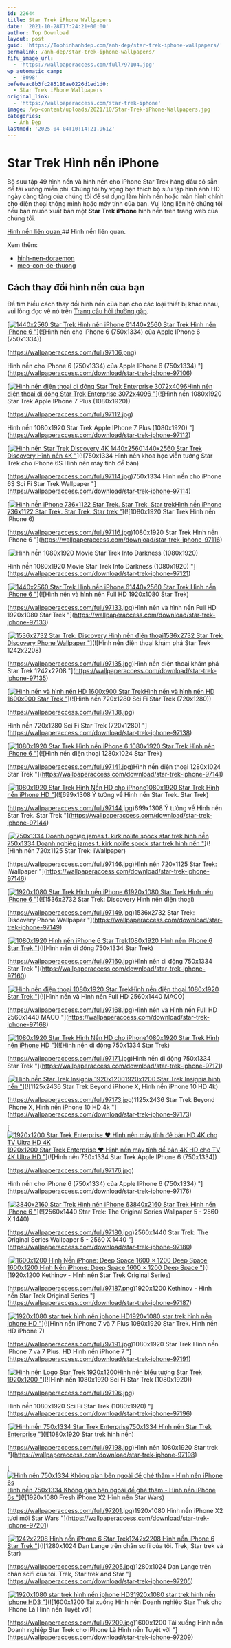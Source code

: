 ```yaml
---
id: 22644
title: Star Trek iPhone Wallpapers
date: '2021-10-28T17:24:21+00:00'
author: Top Download
layout: post
guid: 'https://Tophinhanhdep.com/anh-dep/star-trek-iphone-wallpapers/'
permalink: /anh-dep/star-trek-iphone-wallpapers/
fifu_image_url:
  - 'https://wallpaperaccess.com/full/97104.jpg'
wp_automatic_camp:
  - '8098'
befe0aac8b3fc285186ae0226d1ed1d0:
  - Star Trek iPhone Wallpapers
original_link:
  - 'https://wallpaperaccess.com/star-trek-iphone'
image: /wp-content/uploads/2021/10/Star-Trek-iPhone-Wallpapers.jpg
categories:
  - Ảnh Đẹp
lastmod: '2025-04-04T10:14:21.961Z'
---
```

# Star Trek Hình nền iPhone

Bộ sưu tập 49 hình nền và hình nền cho iPhone Star Trek hàng đầu có sẵn để tải xuống miễn phí. Chúng tôi hy vọng bạn thích bộ sưu tập hình ảnh HD ngày càng tăng của chúng tôi để sử dụng làm hình nền hoặc màn hình chính cho điện thoại thông minh hoặc máy tính của bạn. Vui lòng liên hệ chúng tôi nếu bạn muốn xuất bản một **Star Trek iPhone** hình nền trên trang web của chúng tôi.

[Hình nền liên quan ](#related) ## Hình nền liên quan.

   
 Xem thêm:

   
- [hinh-nen-doraemon](https://tophinhanhdep.com/hinh-nen-dep/hinh-nen-doraemon/)
- [meo-con-de-thuong](https://tophinhanhdep.com/hinh-anh-de-thuong/meo-con-de-thuong/)

## Cách thay đổi hình nền của bạn

Để tìm hiểu cách thay đổi hình nền của bạn cho các loại thiết bị khác nhau, vui lòng đọc về nó trên [Trang câu hỏi thường gặp](https://tophinhanhdep.com/faq/).

  
[[![1440x2560 Star Trek Hình nền iPhone 6](https://wallpaperaccess.com/full/97104.jpg)1440x2560 Star Trek Hình nền iPhone 6 "](https://wallpaperaccess.com/download/star-trek-iphone-97104)](![Hình nền cho iPhone 6 (750x1334) của Apple IPhone 6 (750x1334))

(https://wallpaperaccess.com/full/97106.png)

Hình nền cho iPhone 6 (750x1334) của Apple IPhone 6 (750x1334) "](https://wallpaperaccess.com/download/star-trek-iphone-97106)

[[![Hình nền điện thoại di động Star Trek Enterprise 3072x4096](https://wallpaperaccess.com/full/97110.jpg)Hình nền điện thoại di động Star Trek Enterprise 3072x4096 "](https://wallpaperaccess.com/download/star-trek-iphone-97110)](![Hình nền 1080x1920 Star Trek Apple IPhone 7 Plus (1080x1920))

(https://wallpaperaccess.com/full/97112.jpg)

Hình nền 1080x1920 Star Trek Apple IPhone 7 Plus (1080x1920) "](https://wallpaperaccess.com/download/star-trek-iphone-97112)

[[![Hình nền Star Trek Discovery 4K 1440x2560](https://wallpaperaccess.com/full/97113.jpg)1440x2560 Star Trek Discovery Hình nền 4K "](https://wallpaperaccess.com/download/star-trek-iphone-97113)](![750x1334 Hình nền khoa học viễn tưởng Star Trek cho iPhone 6S Hình nền máy tính để bàn)

(https://wallpaperaccess.com/full/97114.jpg)750x1334 Hình nền cho iPhone 6S Sci Fi Star Trek Wallpaper "](https://wallpaperaccess.com/download/star-trek-iphone-97114)

[[![Hình nền iPhone 736x1122 Star Trek.  Star Trek.  Star trek](https://wallpaperaccess.com/full/97115.jpg)Hình nền iPhone 736x1122 Star Trek. Star Trek. Star trek "](https://wallpaperaccess.com/download/star-trek-iphone-97115)](![1080x1920 Star Trek Hình nền iPhone 6)

(https://wallpaperaccess.com/full/97116.jpg)1080x1920 Star Trek Hình nền iPhone 6 "](https://wallpaperaccess.com/download/star-trek-iphone-97116)

[![Hình nền 1080x1920 Movie Star Trek Into Darkness (1080x1920)](https://wallpaperaccess.com/full/97121.jpg)

Hình nền 1080x1920 Movie Star Trek Into Darkness (1080x1920) "](https://wallpaperaccess.com/download/star-trek-iphone-97121)

[[![1440x2560 Star Trek Hình nền iPhone 6](https://wallpaperaccess.com/full/97123.jpg)1440x2560 Star Trek Hình nền iPhone 6 "](https://wallpaperaccess.com/download/star-trek-iphone-97123)](![Hình nền và hình nền Full HD 1920x1080 Star Trek)

(https://wallpaperaccess.com/full/97133.jpg)Hình nền và hình nền Full HD 1920x1080 Star Trek "](https://wallpaperaccess.com/download/star-trek-iphone-97133)

[[![1536x2732 Star Trek: Discovery Hình nền điện thoại](https://wallpaperaccess.com/full/97134.jpg)1536x2732 Star Trek: Discovery Phone Wallpaper "](https://wallpaperaccess.com/download/star-trek-iphone-97134)](![Hình nền điện thoại khám phá Star Trek 1242x2208)

(https://wallpaperaccess.com/full/97135.jpg)Hình nền điện thoại khám phá Star Trek 1242x2208 "](https://wallpaperaccess.com/download/star-trek-iphone-97135)

[[![Hình nền và hình nền HD 1600x900 Star Trek](https://wallpaperaccess.com/full/97137.jpg)Hình nền và hình nền HD 1600x900 Star Trek "](https://wallpaperaccess.com/download/star-trek-iphone-97137)](![Hình nền 720x1280 Sci Fi Star Trek (720x1280))

(https://wallpaperaccess.com/full/97138.jpg)

Hình nền 720x1280 Sci Fi Star Trek (720x1280) "](https://wallpaperaccess.com/download/star-trek-iphone-97138)

[[![1080x1920 Star Trek Hình nền iPhone 6](https://wallpaperaccess.com/full/97139.jpg) 1080x1920 Star Trek Hình nền iPhone 6 "](https://wallpaperaccess.com/download/star-trek-iphone-97139)](![Hình nền điện thoại 1280x1024 Star Trek)

(https://wallpaperaccess.com/full/97141.jpg)Hình nền điện thoại 1280x1024 Star Trek "](https://wallpaperaccess.com/download/star-trek-iphone-97141)

[[![1080x1920 Star Trek Hình Nền HD cho iPhone](https://wallpaperaccess.com/full/97143.jpg)1080x1920 Star Trek Hình nền iPhone HD "](https://wallpaperaccess.com/download/star-trek-iphone-97143)](![699x1308 Ý tưởng về Hình nền Star Trek.  Star Trek)

(https://wallpaperaccess.com/full/97144.jpg)699x1308 Ý tưởng về Hình nền Star Trek. Star Trek "](https://wallpaperaccess.com/download/star-trek-iphone-97144)

[[![750x1334 Doanh nghiệp james t.  kirk nolife spock star trek hình nền](https://wallpaperaccess.com/full/97145.jpg)750x1334 Doanh nghiệp james t. kirk nolife spock star trek hình nền "](https://wallpaperaccess.com/download/star-trek-iphone-97145)](![Hình nền 720x1125 Star Trek: iWallpaper)

(https://wallpaperaccess.com/full/97146.jpg)Hình nền 720x1125 Star Trek: iWallpaper "](https://wallpaperaccess.com/download/star-trek-iphone-97146)

[[![1920x1080 Star Trek Hình nền iPhone 6](https://wallpaperaccess.com/full/97148.jpg)1920x1080 Star Trek Hình nền iPhone 6 "](https://wallpaperaccess.com/download/star-trek-iphone-97148)](![1536x2732 Star Trek: Discovery Hình nền điện thoại)

(https://wallpaperaccess.com/full/97149.jpg)1536x2732 Star Trek: Discovery Phone Wallpaper "](https://wallpaperaccess.com/download/star-trek-iphone-97149)

[[![1080x1920 Hình nền iPhone 6 Star Trek](https://wallpaperaccess.com/full/97153.jpg)1080x1920 Hình nền iPhone 6 Star Trek "](https://wallpaperaccess.com/download/star-trek-iphone-97153)](![Hình nền di động 750x1334 Star Trek)

(https://wallpaperaccess.com/full/97160.jpg)Hình nền di động 750x1334 Star Trek "](https://wallpaperaccess.com/download/star-trek-iphone-97160)

[[![Hình nền điện thoại 1080x1920 Star Trek](https://wallpaperaccess.com/full/97161.jpg)Hình nền điện thoại 1080x1920 Star Trek "](https://wallpaperaccess.com/download/star-trek-iphone-97161)](![Hình nền và Hình nền Full HD 2560x1440 MACO)

(https://wallpaperaccess.com/full/97168.jpg)Hình nền và Hình nền Full HD 2560x1440 MACO "](https://wallpaperaccess.com/download/star-trek-iphone-97168)

[[![1080x1920 Star Trek Hình Nền HD cho iPhone](https://wallpaperaccess.com/full/97169.jpg)1080x1920 Star Trek Hình nền iPhone HD "](https://wallpaperaccess.com/download/star-trek-iphone-97169)](![Hình nền di động 750x1334 Star Trek)

(https://wallpaperaccess.com/full/97171.jpg)Hình nền di động 750x1334 Star Trek "](https://wallpaperaccess.com/download/star-trek-iphone-97171)

[[![Hình nền Star Trek Insignia 1920x1200](https://wallpaperaccess.com/full/97172.jpg)1920x1200 Star Trek Insignia hình nền "](https://wallpaperaccess.com/download/star-trek-iphone-97172)](![1125x2436 Star Trek Beyond iPhone X, Hình nền iPhone 10 HD 4k)

(https://wallpaperaccess.com/full/97173.jpg)1125x2436 Star Trek Beyond iPhone X, Hình nền iPhone 10 HD 4k "](https://wallpaperaccess.com/download/star-trek-iphone-97173)

[[![1920x1200 Star Trek Enterprise ❤ Hình nền máy tính để bàn HD 4K cho TV Ultra HD 4K](https://wallpaperaccess.com/full/97174.jpg)1920x1200 Star Trek Enterprise ❤ Hình nền máy tính để bàn 4K HD cho TV 4K Ultra HD "](https://wallpaperaccess.com/download/star-trek-iphone-97174)](![Hình nền 750x1334 Star Trek Apple IPhone 6 (750x1334))

(https://wallpaperaccess.com/full/97176.jpg)

Hình nền cho iPhone 6 (750x1334) của Apple IPhone 6 (750x1334) "](https://wallpaperaccess.com/download/star-trek-iphone-97176)

[[![3840x2160 Star Trek Hình nền iPhone 6](https://wallpaperaccess.com/full/97177.jpg)3840x2160 Star Trek Hình nền iPhone 6 "](https://wallpaperaccess.com/download/star-trek-iphone-97177)](![2560x1440 Star Trek: The Original Series Wallpaper 5 - 2560 X 1440)

(https://wallpaperaccess.com/full/97180.jpg)2560x1440 Star Trek: The Original Series Wallpaper 5 - 2560 X 1440 "](https://wallpaperaccess.com/download/star-trek-iphone-97180)

[[![1600x1200 Hình Nền iPhone: Deep Space 1600 × 1200 Deep Space](https://wallpaperaccess.com/full/97183.jpg)1600x1200 Hình Nền iPhone: Deep Space 1600 × 1200 Deep Space "](https://wallpaperaccess.com/download/star-trek-iphone-97183)](![1920x1200 Kethinov - Hình nền Star Trek Original Series)

(https://wallpaperaccess.com/full/97187.png)1920x1200 Kethinov - Hình nền Star Trek Original Series "](https://wallpaperaccess.com/download/star-trek-iphone-97187)

[[![1920x1080 star trek hình nền iphone HD](https://wallpaperaccess.com/full/97188.jpg)1920x1080 star trek hình nền iphone HD "](https://wallpaperaccess.com/download/star-trek-iphone-97188)](![Hình nền iPhone 7 và 7 Plus 1080x1920 Star Trek.  Hình nền HD iPhone 7)

(https://wallpaperaccess.com/full/97191.jpg)1080x1920 Star Trek Hình nền iPhone 7 và 7 Plus. HD Hình nền iPhone 7 "](https://wallpaperaccess.com/download/star-trek-iphone-97191)

[[![Hình nền Logo Star Trek 1920x1200](https://wallpaperaccess.com/full/97192.png)Hình nền biểu tượng Star Trek 1920x1200 "](https://wallpaperaccess.com/download/star-trek-iphone-97192)](![Hình nền 1080x1920 Sci Fi Star Trek (1080x1920))

(https://wallpaperaccess.com/full/97196.jpg)

Hình nền 1080x1920 Sci Fi Star Trek (1080x1920) "](https://wallpaperaccess.com/download/star-trek-iphone-97196)

[[![Hình nền 750x1334 Star Trek Enterprise](https://wallpaperaccess.com/full/97197.jpg)750x1334 Hình nền Star Trek Enterprise "](https://wallpaperaccess.com/download/star-trek-iphone-97197)](![1080x1920 Star trek hình nền)

(https://wallpaperaccess.com/full/97198.jpg)Hình nền 1080x1920 Star trek "](https://wallpaperaccess.com/download/star-trek-iphone-97198)

[[![Hình nền 750x1334 Không gian bên ngoài để ghé thăm - Hình nền iPhone 6s](https://wallpaperaccess.com/full/97200.jpg)Hình nền 750x1334 Không gian bên ngoài để ghé thăm - Hình nền iPhone 6s "](https://wallpaperaccess.com/download/star-trek-iphone-97200)](![1920x1080 Fresh iPhone X2 Hình nền Star Wars)

(https://wallpaperaccess.com/full/97201.jpg)1920x1080 Hình nền iPhone X2 tươi mới Star Wars "](https://wallpaperaccess.com/download/star-trek-iphone-97201)

[[![1242x2208 Hình nền iPhone 6 Star Trek](https://wallpaperaccess.com/full/97202.jpg)1242x2208 Hình nền iPhone 6 Star Trek "](https://wallpaperaccess.com/download/star-trek-iphone-97202)](![1280x1024 Dan Lange trên chân scifi của tôi.  Trek, Star trek và Star)

(https://wallpaperaccess.com/full/97205.jpg)1280x1024 Dan Lange trên chân scifi của tôi. Trek, Star trek and Star "](https://wallpaperaccess.com/download/star-trek-iphone-97205)

[[![1920x1080 star trek hình nền iphone HD3](https://wallpaperaccess.com/full/97206.jpg)1920x1080 star trek hình nền iphone HD3 "](https://wallpaperaccess.com/download/star-trek-iphone-97206)](![1600x1200 Tải xuống Hình nền Doanh nghiệp Star Trek cho iPhone Là Hình nền Tuyệt vời)

(https://wallpaperaccess.com/full/97209.jpg)1600x1200 Tải xuống Hình nền Doanh nghiệp Star Trek cho iPhone Là Hình nền Tuyệt vời "](https://wallpaperaccess.com/download/star-trek-iphone-97209)

